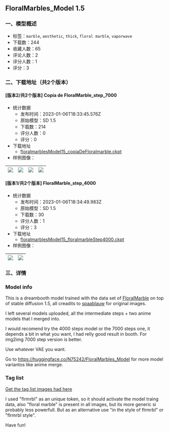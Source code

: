 ## FloralMarbles_Model 1.5
### 一、模型概述

- 标签：`marble`, `aesthetic`, `thick`, `floral marble`, `vaporwave`
- 下载数：244
- 收藏人数：65
- 评论人数：2
- 评分人数：1
- 评分：3

### 二、下载地址（共2个版本）

#### [版本2/共2个版本] Copia de FloralMarble_step_7000

- 统计数据
  - 发布时间：2023-01-06T18:33:45.576Z
  - 原始模型：SD 1.5
  - 下载数：214
  - 评分人数：0
  - 评分：0
- 下载地址
  - [floralmarblesModel15_copiaDeFloralmarble.ckpt](https://civitai.com/api/download/models/4352)
- 样例图像：

| <img src="https://image.civitai.com/xG1nkqKTMzGDvpLrqFT7WA/d725408c-909e-40af-f260-b43cf92a6100/width=450/29101.jpeg" /> | <img src="https://image.civitai.com/xG1nkqKTMzGDvpLrqFT7WA/fd80c966-85ff-4457-33fc-e557c6df7300/width=450/29100.jpeg" /> | <img src="https://image.civitai.com/xG1nkqKTMzGDvpLrqFT7WA/c5da4d78-150a-4afa-b005-9460d8718d00/width=450/29099.jpeg" /> | <img src="https://image.civitai.com/xG1nkqKTMzGDvpLrqFT7WA/a56a3367-9e25-4f1b-3922-2070a13e8f00/width=450/29098.jpeg" /> |
| ---- | ---- | ---- | ---- |

#### [版本1/共2个版本] FloralMarble_step_4000

- 统计数据
  - 发布时间：2023-01-06T18:34:49.983Z
  - 原始模型：SD 1.5
  - 下载数：30
  - 评分人数：1
  - 评分：3
- 下载地址
  - [floralmarblesModel15_floralmarbleStep4000.ckpt](https://civitai.com/api/download/models/4353)
- 样例图像：

| <img src="https://image.civitai.com/xG1nkqKTMzGDvpLrqFT7WA/46cbe96e-94b3-44c7-a32a-cbb51746f900/width=450/29103.jpeg" /> | <img src="https://image.civitai.com/xG1nkqKTMzGDvpLrqFT7WA/7de426c5-d471-4560-bccf-2938b1c08800/width=450/29973.jpeg" /> |
| ---- | ---- |


### 三、详情
<h3>Model info</h3><p>This is a dreambooth model trained with the data set of <a target="_blank" rel="ugc" href="https://huggingface.co/datasets/spaablauw/FloralMarble_dataset">FloralMarble</a> on top of stable diffusion 1.5, all creadits to <a target="_blank" rel="ugc" href="https://huggingface.co/spaablauw">spaablauw</a> for original images.</p><p>I left several models uploaded, all the intermediate steps + two anime models that I merged into.</p><p>I would recomend try the 4000 steps model or the 7000 steps one, it depends a bit in what you want, I had relly good result in booth. For img2img 7000 step version is better.</p><p>Use whatever VAE you want.</p><p></p><p>Go to <a target="_blank" rel="ugc" href="https://huggingface.co/N75242/FloralMarbles_Model">https://huggingface.co/N75242/FloralMarbles_Model</a> for more model variantos like anime merge.</p><p></p><h3>Tag list</h3><p><a target="_blank" rel="ugc" href="https://huggingface.co/N75242/FloralMarbles_Model/resolve/main/tags.txt">Get the tag list images had here</a></p><p>I used "flrmrbl" as an unique token, so it should activate the model traing data, also "floral marble" is present in all images, but its more generic si probably less powerfull. But as an alternative use "in the style of flrmrbl" or "flrmrbl style".</p><p>Have fun!</p>